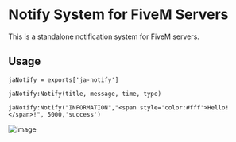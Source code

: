 # Notify System for FiveM Servers
This is a standalone notification system for FiveM servers.

## Usage
```
jaNotify = exports['ja-notify']

jaNotify:Notify(title, message, time, type)

jaNotify:Notify("INFORMATION","<span style='color:#fff'>Hello!</span>!", 5000,'success')
```
![image](https://user-images.githubusercontent.com/35896509/209252738-ae04e2fa-e3f9-4142-aa6f-634da3a07370.png)
